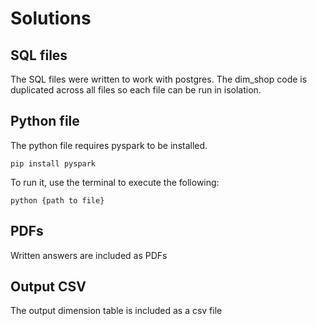 # Solutions 

## SQL files

The SQL files were written to work with postgres. 
The dim_shop code is duplicated across all files so each file can be run in isolation. 

## Python file
The python file requires pyspark to be installed. 

`pip install pyspark`

To run it, use the terminal to execute the following: 

`python {path to file}`

## PDFs
Written answers are included as PDFs

## Output CSV
The output dimension table is included as a csv file